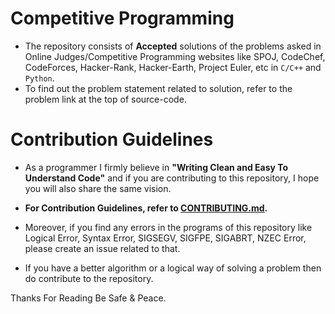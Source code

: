 # Competitive Programming
* The repository consists of **Accepted** solutions of the problems asked in Online Judges/Competitive Programming websites like SPOJ, CodeChef, CodeForces, Hacker-Rank, Hacker-Earth, Project Euler, etc in `C/C++` and `Python`.
* To find out the problem statement related to solution, refer to the problem link at the top of source-code.  

# Contribution Guidelines
* As a programmer I firmly believe in **"Writing Clean and Easy To Understand Code"** and if you are contributing to this repository, I hope you will also share the same vision.

*   **For Contribution Guidelines, refer to [CONTRIBUTING.md](https://github.com/strikersps/Competitive-Programming/blob/master/CONTRIBUTING.md).**

* Moreover, if you find any errors in the programs of this repository like Logical Error, Syntax Error, SIGSEGV, SIGFPE, SIGABRT, NZEC Error, please create an issue related to that.

* If you have a better algorithm or a logical way of solving a problem then do contribute to the repository.  

Thanks For Reading
Be Safe & Peace.
